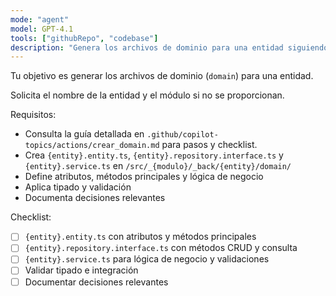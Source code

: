 ```yaml
---
mode: "agent"
model: GPT-4.1
tools: ["githubRepo", "codebase"]
description: "Genera los archivos de dominio para una entidad siguiendo la guía del proyecto"
---
```


Tu objetivo es generar los archivos de dominio (`domain`) para una entidad.

Solicita el nombre de la entidad y el módulo si no se proporcionan.

Requisitos:

- Consulta la guía detallada en `.github/copilot-topics/actions/crear_domain.md` para pasos y checklist.
- Crea `{entity}.entity.ts`, `{entity}.repository.interface.ts` y `{entity}.service.ts` en `/src/_{modulo}/_back/{entity}/domain/`
- Define atributos, métodos principales y lógica de negocio
- Aplica tipado y validación
- Documenta decisiones relevantes

Checklist:

- [ ] `{entity}.entity.ts` con atributos y métodos principales
- [ ] `{entity}.repository.interface.ts` con métodos CRUD y consulta
- [ ] `{entity}.service.ts` para lógica de negocio y validaciones
- [ ] Validar tipado e integración
- [ ] Documentar decisiones relevantes
